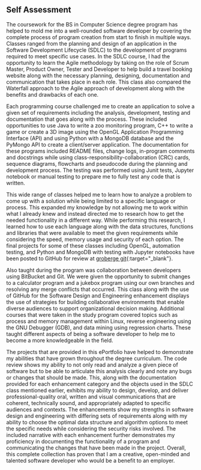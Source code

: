 ## Self Assessment

The coursework for the BS in Computer Science degree program has helped to mold me into a well-rounded software developer by covering the complete process of program creation from start to finish in multiple ways.  Classes ranged from the planning and design of an application in the Software Development Lifecycle (SDLC) to the development of programs required to meet specific use cases.  In the SDLC course, I had the opportunity to learn the Agile methodology by taking on the role of Scrum Master, Product Owner, Tester and Developer to help build a travel booking website along with the necessary planning, designing, documentation and communication that takes place in each role.  This class also compared the Waterfall approach to the Agile approach of development along with the benefits and drawbacks of each one.
	
Each programming course challenged me to create an application to solve a given set of requirements including the analysis, development, testing and documentation that goes along with the process.  These included opportunities to use Java to write a zoo monitoring program, C++ to write a game or create a 3D image using the OpenGL Application Programming Interface (API) and using Python with a MongoDB database and the PyMongo API to create a client/server application.  The documentation for these programs included README files, change logs, in-program comments and docstrings while using class-responsibility-collaboration (CRC) cards, sequence diagrams, flowcharts and pseudocode during the planning and development process.  The testing was performed using Junit tests, Jupyter notebook or manual testing to prepare me to fully test any code that is written.  

This wide range of classes helped me to learn how to analyze a problem to come up with a solution while being limited to a specific language or process.  This expanded my knowledge by not allowing me to work within what I already knew and instead directed me to research how to get the needed functionality in a different way.  While performing this research, I learned how to use each language along with the data structures, functions and libraries that were available to meet the given requirements while considering the speed, memory usage and security of each option.  The final projects for some of these classes including OpenGL, automation testing, and Python and MongoDB with testing with Jupyter notebooks have been posted to GitHub for review at [groberge git](https://github.com/groberge){:target="_blank"}.

Also taught during the program was collaboration between developers using BitBucket and Git.  We were given the opportunity to submit changes to a calculator program and a jukebox program using our own branches and resolving any merge conflicts that occurred.  This class along with the use of GitHub for the Software Design and Engineering enhancement displays the use of strategies for building collaborative environments that enable diverse audiences to support organizational decision making. Additional courses that were taken in the study program covered topics such as process and memory management within Linux, reverse engineering using the GNU Debugger (GDB), and data mining using regression charts.  These taught different aspects of being a software developer to help me to become a more knowledgeable in the field.

The projects that are provided in this ePortfolio have helped to demonstrate my abilities that have grown throughout the degree curriculum.   The code review shows my ability to not only read and analyze a given piece of software but to be able to articulate this analysis clearly and note any bugs or changes that should be made.  This, along with the documentation provided for each enhancement category and the objects used in the SDLC class mentioned earlier, exhibits my ability to design, develop, and deliver professional-quality oral, written and visual communications that are coherent, technically sound, and appropriately adapted to specific audiences and contexts.  The enhancements show my strengths in software design and engineering with differing sets of requirements along with my ability to choose the optimal data structure and algorithm options to meet the specific needs while considering the security risks involved.  The included narrative with each enhancement further demonstrates my proficiency in documenting the functionality of a program and communicating the changes that have been made in the project.  Overall, this complete collection has proven that I am a creative, open-minded and talented software developer who would be a benefit to an employer.
